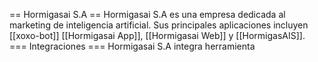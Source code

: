 == Hormigasai S.A == Hormigasai S.A es una empresa dedicada al marketing de inteligencia artificial. Sus principales aplicaciones incluyen [[xoxo-bot]] [[Hormigasai App]], [[Hormigasai Web]] y [[HormigasAIS]]. === Integraciones === Hormigasai S.A integra herramienta